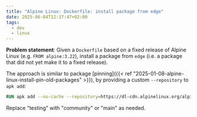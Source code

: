 ```yaml
---
title: "Alpine Linux: Dockerfile: install package from edge"
date: 2025-06-04T12:37:47+02:00
tags:
  - dev
  - linux
---
```


**Problem statement**: Given a `Dockerfile` based on a fixed release of Alpine
Linux (e.g. `FROM alpine:3.22`), install a package from `edge` (i.e. a package
that did not yet make it to a fixed release).

The approach is similar to package [pinning]({{< ref
"2025-01-08-alpine-linux-install-pin-old-packages" >}}), by providing a custom
`--repository` to `apk add`:

```dockerfile
RUN apk add --no-cache --repository=https://dl-cdn.alpinelinux.org/alpine/edge/testing gliderlabs-sigil vals
```

Replace "testing" with "community" or "main" as needed.
